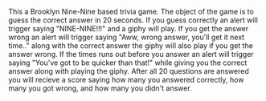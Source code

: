 This a Brooklyn Nine-Nine based trivia game. The object of the game is to guess the correct answer in 20 seconds. If you guess correctly an alert will trigger saying "NINE-NINE!!!" and a giphy will play. If you get the answer wrong an alert will trigger saying "Aww, wrong answer, you'll get it next time.." along with the correct answer the giphy will also play if you get the answer wrong. If the times runs out before you answer an alert will trigger saying "You've got to be quicker than that!" while giving you the correct answer along with playing the giphy. After all 20 questions are answered you will recieve a score saying how many you answered correctly, how many you got wrong, and how many you didn't answer.
